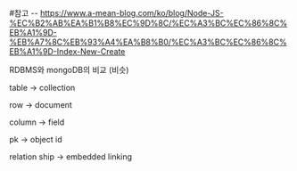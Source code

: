 #참고
-- https://www.a-mean-blog.com/ko/blog/Node-JS-%EC%B2%AB%EA%B1%B8%EC%9D%8C/%EC%A3%BC%EC%86%8C%EB%A1%9D-%EB%A7%8C%EB%93%A4%EA%B8%B0/%EC%A3%BC%EC%86%8C%EB%A1%9D-Index-New-Create


RDBMS와 mongoDB의 비교 (비슷)

table -> collection

row -> document

column -> field

pk -> object id

relation ship -> embedded linking

